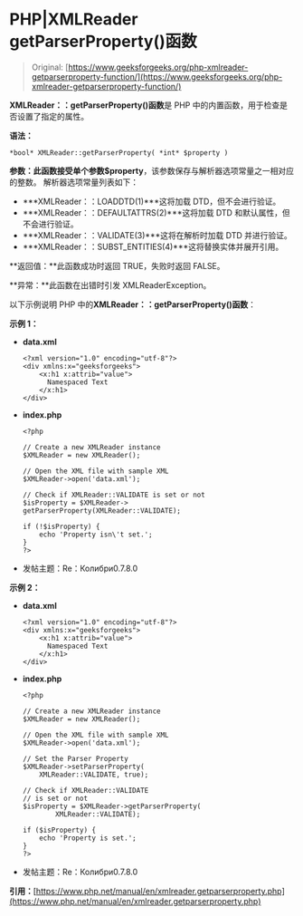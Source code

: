 # PHP|XMLReader getParserProperty()函数

> Original: [https://www.geeksforgeeks.org/php-xmlreader-getparserproperty-function/](https://www.geeksforgeeks.org/php-xmlreader-getparserproperty-function/)

**XMLReader：：getParserProperty()函数**是 PHP 中的内置函数，用于检查是否设置了指定的属性。

**语法：**

```
*bool* XMLReader::getParserProperty( *int* $property )
```

**参数：**此函数接受单个参数**$property**，该参数保存与解析器选项常量之一相对应的整数。
解析器选项常量列表如下：

*   ***XMLReader：：LOADDTD(1)***这将加载 DTD，但不会进行验证。
*   ***XMLReader：：DEFAULTATTRS(2)***这将加载 DTD 和默认属性，但不会进行验证。
*   ***XMLReader：：VALIDATE(3)***这将在解析时加载 DTD 并进行验证。
*   ***XMLReader：：SUBST_ENTITIES(4)***这将替换实体并展开引用。

**返回值：**此函数成功时返回 TRUE，失败时返回 FALSE。

**异常：**此函数在出错时引发 XMLReaderException。

以下示例说明 PHP 中的**XMLReader：：getParserProperty()函数**：

**示例 1：**

*   **data.xml**

    ```
    <?xml version="1.0" encoding="utf-8"?>
    <div xmlns:x="geeksforgeeks">
        <x:h1 x:attrib="value">
          Namespaced Text 
        </x:h1>
    </div>
    ```

*   **index.php**

    ```
    <?php

    // Create a new XMLReader instance
    $XMLReader = new XMLReader();

    // Open the XML file with sample XML
    $XMLReader->open('data.xml');

    // Check if XMLReader::VALIDATE is set or not
    $isProperty = $XMLReader->
    getParserProperty(XMLReader::VALIDATE);

    if (!$isProperty) {
        echo 'Property isn\'t set.';
    }
    ?>
    ```

*   发帖主题：Re：Колибри0.7.8.0

**示例 2：**

*   **data.xml**

    ```
    <?xml version="1.0" encoding="utf-8"?>
    <div xmlns:x="geeksforgeeks">
        <x:h1 x:attrib="value">
          Namespaced Text 
        </x:h1>
    </div>
    ```

*   **index.php**

    ```
    <?php

    // Create a new XMLReader instance
    $XMLReader = new XMLReader();

    // Open the XML file with sample XML
    $XMLReader->open('data.xml');

    // Set the Parser Property
    $XMLReader->setParserProperty(
        XMLReader::VALIDATE, true);

    // Check if XMLReader::VALIDATE
    // is set or not
    $isProperty = $XMLReader->getParserProperty(
            XMLReader::VALIDATE);

    if ($isProperty) {
        echo 'Property is set.';
    }
    ?>
    ```

*   发帖主题：Re：Колибри0.7.8.0

**引用：**[https://www.php.net/manual/en/xmlreader.getparserproperty.php](https://www.php.net/manual/en/xmlreader.getparserproperty.php)